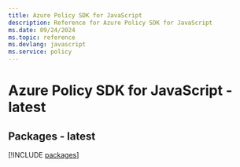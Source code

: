 ```yaml
---
title: Azure Policy SDK for JavaScript
description: Reference for Azure Policy SDK for JavaScript
ms.date: 09/24/2024
ms.topic: reference
ms.devlang: javascript
ms.service: policy
---
```

# Azure Policy SDK for JavaScript - latest
## Packages - latest
[!INCLUDE [packages](policy-index.md)]